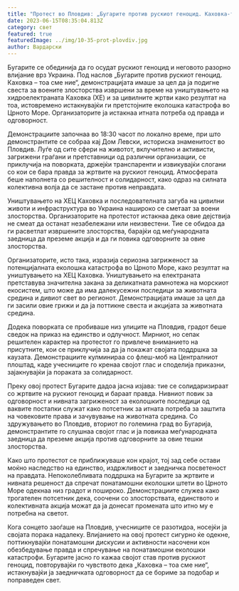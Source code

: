 ```yaml
---
title: "Протест во Пловдив: „Бугарите против рускиот геноцид. Каховка-тоа сме ние“"
date: 2023-06-15T08:35:04.813Z
category: свет
featured: true
featuredImage: ../img/10-35-prot-plovdiv.jpg
author: Вардарски
---
```

Бугарите се обединија да го осудат рускиот геноцид и неговото разорно влијание врз Украина. Под наслов „Бугарите против рускиот геноцид. Каховка – тоа сме ние“, демонстрацијата имаше за цел да ја подигне свеста за воените злосторства извршени за време на уништувањето на хидроелектраната Каховка (ХЕ) и за цивилните жртви како резултат на тоа, истовремено истакнувајќи ги претстојните еколошка катастрофа во Црното Море. Организаторите ја истакнаа итната потреба од правда и одговорност.

Демонстрациите започнаа во 18:30 часот по локално време, при што демонстрантите се собраа кај Дом Левски, историска знаменитост во Пловдив. Луѓе од сите сфери на животот, вклучително и активисти, загрижени граѓани и претставници од различни организации, се приклучија на поворката, држејќи транспаренти и извикувајќи слогани со кои се бара правда за жртвите на рускиот геноцид. Атмосферата беше наполнета со решителност и солидарност, како одраз на силната колективна волја да се застане против неправдата.

Уништувањето на ХЕЦ Каховка и последователната загуба на цивилни животи и инфраструктура во Украина нашироко се сметаат за воени злосторства. Организаторите на протестот истакнаа дека овие дејствија не смеат да останат незабележани или неизвестени. Тие се обидоа да ги расветлат извршените злосторства, барајќи од меѓународната заедница да преземе акција и да ги повика одговорните за овие злосторства.

Организаторите, исто така, изразија сериозна загриженост за потенцијалната еколошка катастрофа во Црното Море, како резултат на уништувањето на ХЕЦ Каховка. Уништувањето на електраната претставува значителна закана за деликатната рамнотежа на морскиот екосистем, што може да има далекусежни последици за животната средина и дивиот свет во регионот. Демонстрацијата имаше за цел да ги засили овие грижи и да ја поттикне свеста и акцијата за животната средина.

Додека поворката се пробиваше низ улиците на Пловдив, градот беше сведок на приказ на единство и одлучност. Мирниот, но сепак решителен карактер на протестот го привлече вниманието на присутните, кои се приклучија за да ја покажат својата поддршка за каузата. Демонстрациите кулминираа со флеш-моб на Централниот плоштад, каде учесниците го кренаа својот глас и споделија приказни, зајакнувајќи ја пораката за солидарност.

Преку овој протест Бугарите дадоа јасна изјава: тие се солидаризираат со жртвите на рускиот геноцид и бараат правда. Нивниот повик за одговорност и нивната загриженост за еколошките последици од ваквите постапки служат како потсетник за итната потреба за заштита на човековите права и зачувување на животната средина. Со здружувањето во Пловдив, вториот по големина град во Бугарија, демонстрантите го слушнаа својот глас и ја повикаа меѓународната заедница да преземе акција против одговорните за овие тешки злосторства.

Како што протестот се приближуваше кон крајот, тој зад себе остави моќно наследство на единство, издржливост и заедничка посветеност на правдата. Непоколебливата поддршка на Бугарите за жртвите и нивната решеност да спречат понатамошни еколошки штети во Црното Море одекнаа низ градот и пошироко. Демонстрациите служеа како трогателен потсетник дека, соочени со злосторствата, единството и колективната акција можат да ја донесат промената што итно му е потребна на светот.

Кога сонцето заоѓаше на Пловдив, учесниците се разотидоа, носејќи ја својата порака надалеку. Влијанието на овој протест сигурно ќе одекне, поттикнувајќи понатамошни дискусии и активности насочени кон обезбедување правда и спречување на понатамошни еколошки катастрофи. Бугарите јасно го кажаа својот став против рускиот геноцид, повторувајќи го чувството дека „Каховка – тоа сме ние“, истакнувајќи ја заедничката одговорност да се бориме за подобар и поправеден свет.